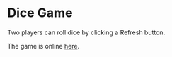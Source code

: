 # Dice Game

 Two players can roll dice by clicking a Refresh button.

 The game is online [here](https://singhpawank.github.io/dice-game/).
